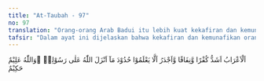 ```yaml
---
title: "At-Taubah - 97"
no: 97
translation: "Orang-orang Arab Badui itu lebih kuat kekafiran dan kemunafikannya, dan sangat wajar tidak mengetahui hukum-hukum yang diturunkan Allah kepada Rasul-Nya. Allah Maha Mengetahui, Mahabijaksana."
tafsir: "Dalam ayat ini dijelaskan bahwa kekafiran dan kemunafikan orang-orang Arab Badui, lebih hebat dari pada kekafiran dan kemunafikan orang-orang Arab yang telah berbudaya yang hidup menetap di kota-kota dan di desa-desa. Orang Arab Badui itu hidup di padang pasir, selalu berpindah-pindah, dalam lingkungan alam yang tandus, jauh dari sebab-sebab kemajuan, dan jauh dari bimbingan para ulama, sehingga mereka jarang mendapatkan pelajaran mengenai Al-Qur'an dan Hadis. Oleh karena itu tidaklah mengherankan bila mereka tidak mengetahui hukum-hukum yang telah diturunkan Allah kepada Rasul-Nya.\n\nDalam penjelasan ayat ini terdapat suatu sindiran bagi orang-orang yang hidup di kota, bahwa mereka itu seharusnya lebih berpengetahuan dan lebih maju dari orang-orang Badui. Sebab mereka itu dapat bergaul dan menimba pelajaran dari kaum cendekiawan, apabila tidak demikian halnya maka mereka ini sama dengan orang-orang Badui yang hidupnya mengembara dan jauh dari bimbingan para ulama.\n\nIbnu Katsir mengatakan bahwa orang-orang Arab Badui bersifat kasar dan keras, maka Allah tidak mengutus seorang Rasul pun dari kalangan mereka. Dalam hal ini Allah telah berfirman:\n\nDan Kami tidak mengutus sebelummu (Muhammad), melainkan orang laki-laki yang Kami berikan wahyu kepadanya di antara penduduk negeri. (Yusuf/12: 109)\n\nPada akhir ayat ini ditegaskan bahwa Allah Mahatahu hal ihwal hamba-Nya, beriman atau kafir, jujur maupun munafik, dan Dia amat bijaksana dalam menetapkan syariat dan hukum-hukum-Nya, dan dalam memberikan balasan kepada hamba-hamba-Nya, baik berupa surga Jannatun-na'im ataupun azab neraka yang amat pedih."
---
```


اَلْاَعْرَابُ اَشَدُّ كُفْرًا وَّنِفَاقًا وَّاَجْدَرُ اَلَّا يَعْلَمُوْا حُدُوْدَ مَآ اَنْزَلَ اللّٰهُ عَلٰى رَسُوْلِهٖ ۗوَاللّٰهُ عَلِيْمٌ حَكِيْمٌ
